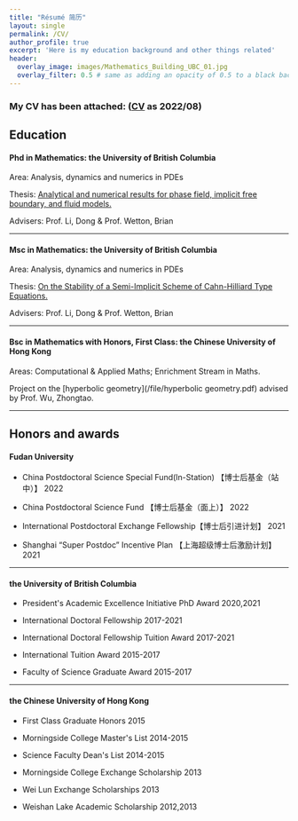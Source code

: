 ```yaml
---
title: "Résumé 简历"
layout: single
permalink: /CV/
author_profile: true
excerpt: 'Here is my education background and other things related'
header:
  overlay_image: images/Mathematics_Building_UBC_01.jpg
  overlay_filter: 0.5 # same as adding an opacity of 0.5 to a black background
---
```


### My CV has been attached: ([CV](/file/CV.pdf) as 2022/08)

## Education 

#### Phd in Mathematics: the University of British Columbia

Area: Analysis, dynamics and numerics in PDEs

Thesis: [Analytical and numerical results for phase field, implicit free boundary, and fluid models.](/file/ubc_2021_november_cheng_xinyu.pdf)


Advisers: Prof. Li, Dong & Prof. Wetton, Brian

***




#### Msc in Mathematics: the University of British Columbia

Area: Analysis, dynamics and numerics in PDEs

Thesis: [On the Stability of a Semi-Implicit Scheme of Cahn-Hilliard Type Equations.](/file/ubc_2017_september_cheng_xinyu.pdf)

Advisers: Prof. Li, Dong & Prof. Wetton, Brian


***


#### Bsc in Mathematics with Honors, First Class: the Chinese University of Hong Kong  

Areas: Computational & Applied Maths; Enrichment Stream in Maths.

Project on the [hyperbolic geometry](/file/hyperbolic geometry.pdf) advised by Prof. Wu, Zhongtao.

--------------------------------




##  Honors and awards

#### Fudan University
+ China Postdoctoral Science Special Fund(In-Station)    【博士后基金（站中）】           2022      
            
+ China Postdoctoral Science Fund   【博士后基金（面上）】                                2022                   

+ International Postdoctoral Exchange Fellowship【博士后引进计划】          2021

+ Shanghai “Super Postdoc” Incentive Plan 【上海超级博士后激励计划】       2021

***

#### the University of British Columbia
+ President's Academic Excellence Initiative PhD Award                          2020,2021  

+ International Doctoral Fellowship                                                              2017-2021

+ International Doctoral Fellowship Tuition Award                                    2017-2021

+ International Tuition Award                                                                         2015-2017

+ Faculty of Science Graduate Award                                                            2015-2017

***

#### the Chinese University of Hong Kong

+ First Class Graduate Honors                                                                               2015

+ Morningside College Master's List                                                           2014-2015

+ Science Faculty Dean's List                                                                        2014-2015

+ Morningside College Exchange Scholarship                                                    2013

+ Wei Lun Exchange Scholarships                                                                         2013

+ Weishan Lake Academic Scholarship                                                       2012,2013




